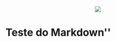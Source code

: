 <h1 align="center">
    <img src="https://instagram.fopo2-2.fna.fbcdn.net/v/t51.2885-19/s150x150/104418277_271304354077162_4294341393702238724_n.jpg?_nc_ht=instagram.fopo2-2.fna.fbcdn.net&_nc_ohc=W2ZYUQ2iOy0AX8SMhhJ&oh=0e61ab8b522af186800a05fbdf232bb0&oe=5F11EF7F">
</h1>

# Teste do Markdown''